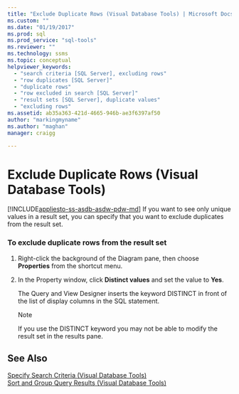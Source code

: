 ```yaml
---
title: "Exclude Duplicate Rows (Visual Database Tools) | Microsoft Docs"
ms.custom: ""
ms.date: "01/19/2017"
ms.prod: sql
ms.prod_service: "sql-tools"
ms.reviewer: ""
ms.technology: ssms
ms.topic: conceptual
helpviewer_keywords: 
  - "search criteria [SQL Server], excluding rows"
  - "row duplicates [SQL Server]"
  - "duplicate rows"
  - "row excluded in search [SQL Server]"
  - "result sets [SQL Server], duplicate values"
  - "excluding rows"
ms.assetid: ab35a363-421d-4665-946b-ae3f6397af50
author: "markingmyname"
ms.author: "maghan"
manager: craigg

---
```

# Exclude Duplicate Rows (Visual Database Tools)
[!INCLUDE[appliesto-ss-asdb-asdw-pdw-md](../../includes/appliesto-ss-asdb-asdw-pdw-md.md)]
If you want to see only unique values in a result set, you can specify that you want to exclude duplicates from the result set.  
  
### To exclude duplicate rows from the result set  
  
1.  Right-click the background of the Diagram pane, then choose **Properties** from the shortcut menu.  
  
2.  In the Property window, click **Distinct values** and set the value to **Yes**.  
  
    The Query and View Designer inserts the keyword DISTINCT in front of the list of display columns in the SQL statement.  
  
    > [!NOTE]  
    > If you use the DISTINCT keyword you may not be able to modify the result set in the results pane.  
  
## See Also  
[Specify Search Criteria &#40;Visual Database Tools&#41;](../../ssms/visual-db-tools/specify-search-criteria-visual-database-tools.md)  
[Sort and Group Query Results &#40;Visual Database Tools&#41;](../../ssms/visual-db-tools/sort-and-group-query-results-visual-database-tools.md)  
  
